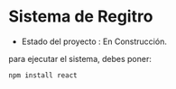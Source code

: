 <h1> Sistema de Regitro</h1>

- Estado del proyecto : En Construcción.

para ejecutar el sistema, debes poner:

```npm install react```
